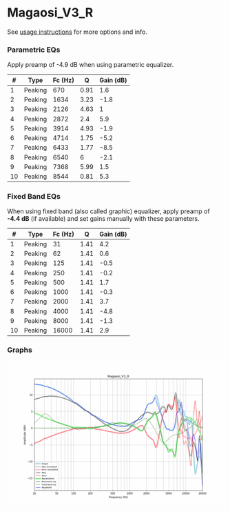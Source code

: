 # Magaosi_V3_R
See [usage instructions](https://github.com/jaakkopasanen/AutoEq#usage) for more options and info.

### Parametric EQs
Apply preamp of -4.9 dB when using parametric equalizer.

|   # | Type    |   Fc (Hz) |    Q |   Gain (dB) |
|-----|---------|-----------|------|-------------|
|   1 | Peaking |       670 | 0.91 |         1.6 |
|   2 | Peaking |      1634 | 3.23 |        -1.8 |
|   3 | Peaking |      2126 | 4.63 |         1   |
|   4 | Peaking |      2872 | 2.4  |         5.9 |
|   5 | Peaking |      3914 | 4.93 |        -1.9 |
|   6 | Peaking |      4714 | 1.75 |        -5.2 |
|   7 | Peaking |      6433 | 1.77 |        -8.5 |
|   8 | Peaking |      6540 | 6    |        -2.1 |
|   9 | Peaking |      7368 | 5.99 |         1.5 |
|  10 | Peaking |      8544 | 0.81 |         5.3 |

### Fixed Band EQs
When using fixed band (also called graphic) equalizer, apply preamp of **-4.4 dB** (if available) and set gains manually with these parameters.

|   # | Type    |   Fc (Hz) |    Q |   Gain (dB) |
|-----|---------|-----------|------|-------------|
|   1 | Peaking |        31 | 1.41 |         4.2 |
|   2 | Peaking |        62 | 1.41 |         0.6 |
|   3 | Peaking |       125 | 1.41 |        -0.5 |
|   4 | Peaking |       250 | 1.41 |        -0.2 |
|   5 | Peaking |       500 | 1.41 |         1.7 |
|   6 | Peaking |      1000 | 1.41 |        -0.3 |
|   7 | Peaking |      2000 | 1.41 |         3.7 |
|   8 | Peaking |      4000 | 1.41 |        -4.8 |
|   9 | Peaking |      8000 | 1.41 |        -1.3 |
|  10 | Peaking |     16000 | 1.41 |         2.9 |

### Graphs
![](./Magaosi_V3_R.png)
